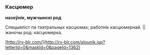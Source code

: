 ### Касцюмер
**назоўнік, мужчынскі род**

Спецыяліст па тэатральных касцюмах; работнік касцюмернай. || жаночы род: касцюмерка.

<a rel="author">[http://rv-blr.com/](http://rv-blr.com/slounik.jsp?letterId=0&maskId=0&pageId=1362)</a>

